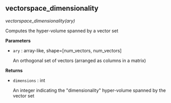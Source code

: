 ## vectorspace_dimensionality

*vectorspace_dimensionality(ary)*

Computes the hyper-volume spanned by a vector set

**Parameters**

- `ary` : array-like, shape=[num_vectors, num_vectors]

    An orthogonal set of vectors (arranged as columns in a matrix)

**Returns**

- `dimensions` : int

    An integer indicating the "dimensionality" hyper-volume spanned by
    the vector set

